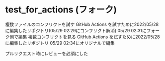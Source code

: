 # test_for_actions (フォーク)
複数ファイルのコンフリクトを試す
GitHub Actions を試すために2022/05/28に編集したリポジトリ(05/29 02:29にコンフリクト解消)
05/29 02:31にフォーク側で編集
複数コンフリクトを見る
GitHub Actions を試すために2022/05/28に編集したリポジトリ
05/29 02:34にオリジナルで編集

プルリクエスト時にレビューを必須にした
